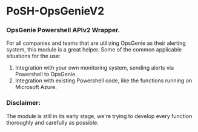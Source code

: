 # PoSH-OpsGenieV2
### OpsGenie Powershell APIv2 Wrapper.

For all companies and teams that are utilizing OpsGenie as their alerting system, this module is a great helper.
Some of the common applicable situations for the use:
  1. Integration with your own monitoring system, sending alerts via Powershell to OpsGenie.
  2. Integration with existing Powershell code, like the functions running on Microsoft Azure.

### Disclaimer:
  The module is still in its early stage, we're trying to develop every function thoroughly and carefully as possible.
